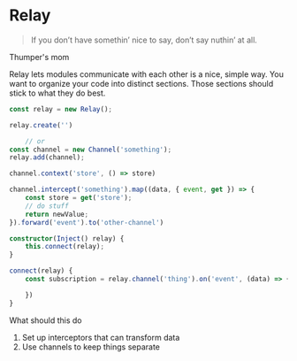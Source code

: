 # Relay

> If you don’t have somethin’ nice to say, don’t say nuthin’ at all.

Thumper's mom

Relay lets modules communicate with each other is a nice, simple way. You want to organize your code into distinct sections. Those sections should stick to what they do best.

```ts
const relay = new Relay();

relay.create('')

	// or
const channel = new Channel('something');
relay.add(channel);

channel.context('store', () => store)

channel.intercept('something').map((data, { event, get }) => {
	const store = get('store');
	// do stuff
	return newValue;
}).forward('event').to('other-channel')

constructor(Inject() relay) {
	this.connect(relay);
}

connect(relay) {
	const subscription = relay.channel('thing').on('event', (data) => {

	})
}
```

What should this do

1. Set up interceptors that can transform data
2. Use channels to keep things separate

